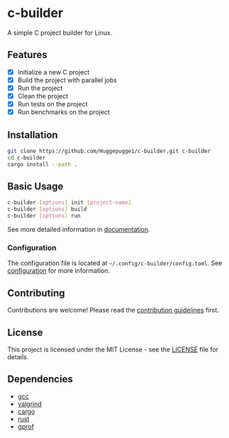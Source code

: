 # c-builder
A simple C project builder for Linux.

## Features
 - [x] Initialize a new C project
 - [x] Build the project with parallel jobs
 - [x] Run the project
 - [x] Clean the project
 - [x] Run tests on the project
 - [x] Run benchmarks on the project

## Installation
```bash
git clone https://github.com/Huggepugge1/c-builder.git c-builder
cd c-builder
cargo install --path .
```

## Basic Usage
```bash
c-builder [options] init [project-name]
c-builder [options] build
c-builder [options] run
```

See more detailed information in [documentation](./docs/README.md).

### Configuration
The configuration file is located at `~/.config/c-builder/config.toml`. See [configuration](./docs/README.md#configuration) for more information.

## Contributing
Contributions are welcome! Please read the [contribution guidelines](CONTRIBUTING.md) first.

## License
This project is licensed under the MIT License - see the [LICENSE](LICENSE) file for details.

## Dependencies
 - [gcc](https://gcc.gnu.org/)
 - [valgrind](https://www.valgrind.org/)
 - [cargo](https://doc.rust-lang.org/cargo/)
 - [rust](https://www.rust-lang.org/)
 - [gprof](https://sourceware.org/binutils/docs/gprof/)
